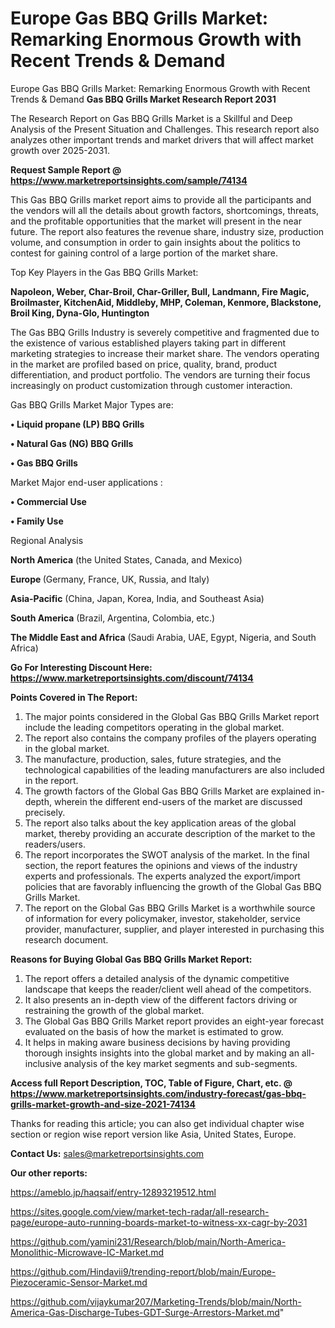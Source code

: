 # Europe Gas BBQ Grills Market: Remarking Enormous Growth with Recent Trends & Demand
Europe Gas BBQ Grills Market: Remarking Enormous Growth with Recent Trends & Demand
<strong>Gas BBQ Grills Market Research Report 2031</strong>

The Research Report on Gas BBQ Grills Market is a Skillful and Deep Analysis of the Present Situation and Challenges. This research report also analyzes other important trends and market drivers that will affect market growth over 2025-2031.

<strong>Request Sample Report @ <a href=https://www.marketreportsinsights.com/sample/74134>https://www.marketreportsinsights.com/sample/74134</a></strong>

This Gas BBQ Grills market report aims to provide all the participants and the vendors will all the details about growth factors, shortcomings, threats, and the profitable opportunities that the market will present in the near future. The report also features the revenue share, industry size, production volume, and consumption in order to gain insights about the politics to contest for gaining control of a large portion of the market share.

Top Key Players in the Gas BBQ Grills Market:

<strong>Napoleon, Weber, Char-Broil, Char-Griller, Bull, Landmann, Fire Magic, Broilmaster, KitchenAid, Middleby, MHP, Coleman, Kenmore, Blackstone, Broil King, Dyna-Glo, Huntington</strong>

The Gas BBQ Grills Industry is severely competitive and fragmented due to the existence of various established players taking part in different marketing strategies to increase their market share. The vendors operating in the market are profiled based on price, quality, brand, product differentiation, and product portfolio. The vendors are turning their focus increasingly on product customization through customer interaction.

Gas BBQ Grills Market Major Types are:

<strong>• Liquid propane (LP) BBQ Grills

• Natural Gas (NG) BBQ Grills

• Gas BBQ Grills</strong>

Market Major end-user applications :

<strong>• Commercial Use

• Family Use</strong>

Regional Analysis

</u><strong><b>North America</b></strong> (the United States, Canada, and Mexico)

<strong><b>Europe </b></strong>(Germany, France, UK, Russia, and Italy)

<strong><b>Asia-Pacific</b></strong> (China, Japan, Korea, India, and Southeast Asia)

<strong><b>South America</b></strong> (Brazil, Argentina, Colombia, etc.)

<strong><b>The Middle East and Africa</b></strong> (Saudi Arabia, UAE, Egypt, Nigeria, and South Africa)

<strong>Go For Interesting Discount Here: <a href=https://www.marketreportsinsights.com/discount/74134>https://www.marketreportsinsights.com/discount/74134</a></strong>

<strong>Points Covered in The Report:</strong>
<ol>
  <li>The major points considered in the Global Gas BBQ Grills Market report include the leading competitors operating in the global market.</li>
  <li>The report also contains the company profiles of the players operating in the global market.</li>
  <li>The manufacture, production, sales, future strategies, and the technological capabilities of the leading manufacturers are also included in the report.</li>
  <li>The growth factors of the Global Gas BBQ Grills Market are explained in-depth, wherein the different end-users of the market are discussed precisely.</li>
  <li>The report also talks about the key application areas of the global market, thereby providing an accurate description of the market to the readers/users.</li>
  <li>The report incorporates the SWOT analysis of the market. In the final section, the report features the opinions and views of the industry experts and professionals. The experts analyzed the export/import policies that are favorably influencing the growth of the Global Gas BBQ Grills Market.</li>
  <li>The report on the Global Gas BBQ Grills Market is a worthwhile source of information for every policymaker, investor, stakeholder, service provider, manufacturer, supplier, and player interested in purchasing this research document.</li>
</ol>
<strong>Reasons for Buying Global Gas BBQ Grills Market Report:</strong>

<ol>
  <li>The report offers a detailed analysis of the dynamic competitive landscape that keeps the reader/client well ahead of the competitors.</li>
  <li>It also presents an in-depth view of the different factors driving or restraining the growth of the global market.</li>
  <li>The Global Gas BBQ Grills Market report provides an eight-year forecast evaluated on the basis of how the market is estimated to grow.</li>
  <li>It helps in making aware business decisions by having providing thorough insights insights into the global market and by making an all-inclusive analysis of the key market segments and sub-segments.</li>
</ol>
<strong>Access full Report Description, TOC, Table of Figure, Chart, etc. @ <a href=https://www.marketreportsinsights.com/industry-forecast/gas-bbq-grills-market-growth-and-size-2021-74134>https://www.marketreportsinsights.com/industry-forecast/gas-bbq-grills-market-growth-and-size-2021-74134</a></strong>


Thanks for reading this article; you can also get individual chapter wise section or region wise report version like Asia, United States, Europe.

<strong>Contact Us:</strong>
sales@marketreportsinsights.com

<strong>Our other reports:</strong>

<a href=https://ameblo.jp/haqsaif/entry-12893219512.html>https://ameblo.jp/haqsaif/entry-12893219512.html</a>

<a href=https://sites.google.com/view/market-tech-radar/all-research-page/europe-auto-running-boards-market-to-witness-xx-cagr-by-2031>https://sites.google.com/view/market-tech-radar/all-research-page/europe-auto-running-boards-market-to-witness-xx-cagr-by-2031</a>

<a href=https://github.com/yamini231/Research/blob/main/North-America-Monolithic-Microwave-IC-Market.md>https://github.com/yamini231/Research/blob/main/North-America-Monolithic-Microwave-IC-Market.md</a>

<a href=https://github.com/Hindavii9/trending-report/blob/main/Europe-Piezoceramic-Sensor-Market.md>https://github.com/Hindavii9/trending-report/blob/main/Europe-Piezoceramic-Sensor-Market.md</a>

<a href=https://github.com/vijaykumar207/Marketing-Trends/blob/main/North-America-Gas-Discharge-Tubes-GDT-Surge-Arrestors-Market.md>https://github.com/vijaykumar207/Marketing-Trends/blob/main/North-America-Gas-Discharge-Tubes-GDT-Surge-Arrestors-Market.md</a>"
